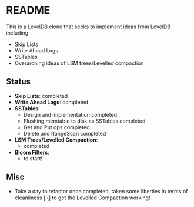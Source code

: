 # README


This is a LevelDB clone that seeks to implement ideas from LevelDB including

- Skip Lists
- Write Ahead Logs
- SSTables
- Overarching ideas of LSM trees/Levelled compaction


## Status

- **Skip Lists**: completed
- **Write Ahead Logs**: completed
- **SSTables**:
    - Design and implementation completed
    - Flushing memtable to disk as SSTables completed
    - Get and Put ops completed
    - Delete and RangeScan completed
- **LSM Trees/Levelled Compaction**:
    - completed
- **Bloom Filters**:
    - to start!


## Misc

- Take a day to refactor once completed, taken some liberties in terms of cleanliness [:(] to get the Levelled Compaction working!